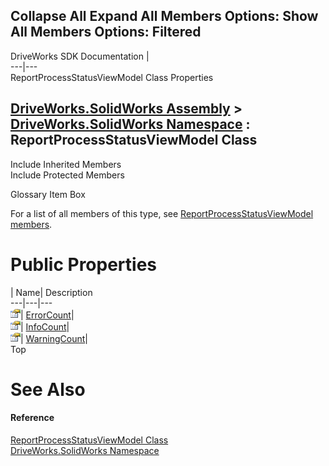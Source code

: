        

 Collapse All Expand All  Members Options: Show All  Members Options: Filtered   
---  
DriveWorks SDK Documentation  |   
---|---  
ReportProcessStatusViewModel Class Properties   
  
[DriveWorks.SolidWorks Assembly](topic13342.md) > [DriveWorks.SolidWorks Namespace](topic13345.md) : ReportProcessStatusViewModel Class  
---  
  
Include Inherited Members    
Include Protected Members    


Glossary Item Box

For a list of all members of this type, see [ReportProcessStatusViewModel members](topic13892.md).

# Public Properties

| Name| Description  
---|---|---  
![Public Property](dotnetimages/publicProperty.gif)| [ErrorCount](topic13898.md)|   
![Public Property](dotnetimages/publicProperty.gif)| [InfoCount](topic13899.md)|   
![Public Property](dotnetimages/publicProperty.gif)| [WarningCount](topic13900.md)|   
Top

# See Also

#### Reference

[ReportProcessStatusViewModel Class](topic13891.md)   
[DriveWorks.SolidWorks Namespace](topic13345.md)


